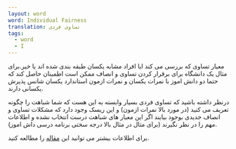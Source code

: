 ```yaml
---
layout: word
word: Individual Fairness
translation: تساوی فردی
tags:
  - word
  - I
---
```

معیار تساوی که بررسی می کند ایا افراد مشابه یکسان طبقه بندی شده اند یا خیر.برای مثال یک دانشگاه برای برقرار کردن تساوی و انصاف ممکن است اطمینان حاصل کند  که حتما دو دانش اموز با نمرات یکسان و نمرات ازمون استاندارد یکسان شانس پذیرش یکسانی دارند.

درنظر داشته باشید که تساوی فردی بسیار وابسته به این هست که شما شباهت را چگونه تعریف می کنید (در مورد بالا نمرات ازمون) و این ریسک وجود دارد که مشکلات تساوی و انصاف جدیدی بوجود بیایند اگر این معیار های شباهت درست انتخاب نشده و اطلاعات مهم را در نظر نگیرند (برای مثال در مثال بالا درجه سختی برنامه درسی داش اموز).

برای اطلاعات بیشتر می توانید این [مقاله](https://arxiv.org/pdf/1104.3913.pdf) را مطالعه کنید.